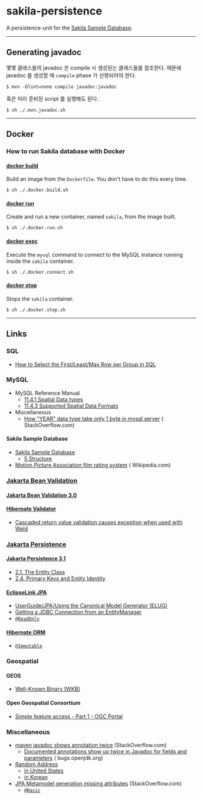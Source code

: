 # sakila-persistence

A persistence-unit for the [Sakila Sample Database](https://dev.mysql.com/doc/sakila/en/).

----

## Generating javadoc

몇몇 클래스들의 javadoc 은 compile 시 생성된는 클래스들를 참조한다. 때문에 javadoc 를 생성할 때 `compile` phase 가 선행되어야 한다.

```shell
$ mvn -Dlint=none compile javadoc:javadoc
```

혹은 미리 준비된 script 를 실행해도 된다.

```shell
$ sh ./.mvn.javadoc.sh
```

----

## Docker

### How to run Sakila database with Docker

#### [docker build](https://docs.docker.com/engine/reference/commandline/build/)

Build an image from the `Dockerfile`. You don't have to do this every time.

```shell
$ sh ./.docker.build.sh
```

#### [docker run](https://docs.docker.com/engine/reference/commandline/run/)

Create and run a new container, named `sakila`, from the image built.

```shell
$ sh ./.docker.run.sh
```

#### [docker exec](https://docs.docker.com/engine/reference/commandline/exec/)

Execute the `mysql` command to connect to the MySQL instance running inside the `sakila` container.

```shell
$ sh ./.docker.connect.sh
```

#### [docker stop](https://docs.docker.com/engine/reference/commandline/stop/)

Stops the `sakila` container.

```shell
$ sh ./.docker.stop.sh
```

----

## Links

### SQL

* [How to Select the First/Least/Max Row per Group in SQL](https://www.xaprb.com/blog/2006/12/07/how-to-select-the-firstleastmax-row-per-group-in-sql/)

### MySQL

* MySQL Reference Manual
    * [11.4.1 Spatial Data types](https://dev.mysql.com/doc/refman/8.0/en/spatial-type-overview.html)
    * [11.4.3 Supported Spatial Data Formats](https://dev.mysql.com/doc/refman/8.0/en/gis-data-formats.html)
* Miscellaneous
    * [How "YEAR" data type take only 1 byte in mysql server](https://stackoverflow.com/q/23074989/330457) (
      StackOverflow.com)

#### Sakila Sample Database

* [Sakila Sample Database](https://dev.mysql.com/doc/sakila/en/)
    * [5 Structure](https://dev.mysql.com/doc/sakila/en/sakila-structure.html)
* [Motion Picture Association film rating system](https://en.wikipedia.org/wiki/Motion_Picture_Association_film_rating_system) (
  Wikipedia.com)

### [Jakarta Bean Validation](https://beanvalidation.org/)

#### [Jakarta Bean Validation 3.0](https://beanvalidation.org/3.0/)

#### [Hibernate Validator](https://hibernate.org/validator/)

* [Cascaded return value validation causes exception when used with Weld](https://hibernate.atlassian.net/browse/HV-770)

### [Jakarta Persistence](https://jakarta.ee/specifications/persistence/)

#### [Jakarta Persistence 3.1](https://jakarta.ee/specifications/persistence/3.1/)

* [2.1. The Entity Class](https://jakarta.ee/specifications/persistence/3.1/jakarta-persistence-spec-3.1.html#a18)
* [2.4. Primary Keys and Entity Identity](https://jakarta.ee/specifications/persistence/3.1/jakarta-persistence-spec-3.1.html#a132)

#### [EclipseLink JPA](https://www.eclipse.org/eclipselink/#jpa)

* [UserGuide/JPA/Using the Canonical Model Generator (ELUG)](https://wiki.eclipse.org/UserGuide/JPA/Using_the_Canonical_Model_Generator_(ELUG))
* [Getting a JDBC Connection from an EntityManager](https://wiki.eclipse.org/EclipseLink/Examples/JPA/EMAPI#Getting_a_JDBC_Connection_from_an_EntityManager)
* [`@ReadOnly`](https://javadoc.io/doc/org.eclipse.persistence/eclipselink/latest/eclipselink/org/eclipse/persistence/annotations/ReadOnly.html)

#### [Hibernate ORM](https://hibernate.org/orm/)

* [`@Immutable`](https://javadoc.io/doc/org.hibernate/hibernate-core/5.6.15.Final/org/hibernate/annotations/Immutable.html)

### Geospatial

#### GEOS

* [Well-Known Binary (WKB)](https://libgeos.org/specifications/wkb/#standard-wkb)

#### Open Geospatial Consortium

* [Simple feature access - Part 1 - OGC Portal](https://portal.ogc.org/files/?artifact_id=25355)

### Miscellaneous

* [maven javadoc shows annotation twice](https://stackoverflow.com/q/64045629/330457) (StackOverflow.com)
    * [Documented annotations show up twice in Javadoc for fields and parameters](https://bugs.openjdk.org/browse/JDK-8175533) (
      bugs.openjdk.org)
* [Random Address](https://www.bestrandoms.com/random-address)
    * [in United States](https://www.bestrandoms.com/random-address-in-us)
    * [in Korean](https://www.bestrandoms.com/random-address-in-ko)
* [JPA Metamodel generation missing attributes](https://stackoverflow.com/q/27333779/330457) (StackOverflow.com)
    * [`@Basic`](https://stackoverflow.com/a/41720695/330457)

